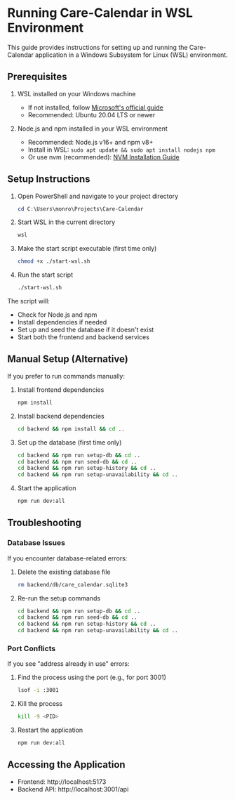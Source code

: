 # Running Care-Calendar in WSL Environment

This guide provides instructions for setting up and running the Care-Calendar application in a Windows Subsystem for Linux (WSL) environment.

## Prerequisites

1. WSL installed on your Windows machine
   - If not installed, follow [Microsoft's official guide](https://learn.microsoft.com/en-us/windows/wsl/install)
   - Recommended: Ubuntu 20.04 LTS or newer

2. Node.js and npm installed in your WSL environment
   - Recommended: Node.js v16+ and npm v8+
   - Install in WSL: `sudo apt update && sudo apt install nodejs npm`
   - Or use nvm (recommended): [NVM Installation Guide](https://github.com/nvm-sh/nvm#installing-and-updating)

## Setup Instructions

1. Open PowerShell and navigate to your project directory
   ```powershell
   cd C:\Users\monro\Projects\Care-Calendar
   ```

2. Start WSL in the current directory
   ```powershell
   wsl
   ```

3. Make the start script executable (first time only)
   ```bash
   chmod +x ./start-wsl.sh
   ```

4. Run the start script
   ```bash
   ./start-wsl.sh
   ```

The script will:
- Check for Node.js and npm
- Install dependencies if needed
- Set up and seed the database if it doesn't exist
- Start both the frontend and backend services

## Manual Setup (Alternative)

If you prefer to run commands manually:

1. Install frontend dependencies
   ```bash
   npm install
   ```

2. Install backend dependencies
   ```bash
   cd backend && npm install && cd ..
   ```

3. Set up the database (first time only)
   ```bash
   cd backend && npm run setup-db && cd ..
   cd backend && npm run seed-db && cd ..
   cd backend && npm run setup-history && cd ..
   cd backend && npm run setup-unavailability && cd ..
   ```

4. Start the application
   ```bash
   npm run dev:all
   ```

## Troubleshooting

### Database Issues

If you encounter database-related errors:

1. Delete the existing database file
   ```bash
   rm backend/db/care_calendar.sqlite3
   ```

2. Re-run the setup commands
   ```bash
   cd backend && npm run setup-db && cd ..
   cd backend && npm run seed-db && cd ..
   cd backend && npm run setup-history && cd ..
   cd backend && npm run setup-unavailability && cd ..
   ```

### Port Conflicts

If you see "address already in use" errors:

1. Find the process using the port (e.g., for port 3001)
   ```bash
   lsof -i :3001
   ```

2. Kill the process
   ```bash
   kill -9 <PID>
   ```

3. Restart the application
   ```bash
   npm run dev:all
   ```

## Accessing the Application

- Frontend: http://localhost:5173
- Backend API: http://localhost:3001/api

